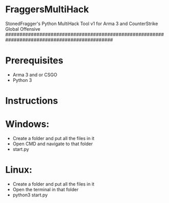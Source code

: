 # FraggersMultiHack
StonedFragger's Python MultiHack Tool v1 for Arma 3 and CounterStrike Global Offensive
##############################################################################################

# Prerequisites
- Arma 3 and or CSGO
- Python 3

# Instructions

# Windows:
- Create a folder and put all the files in it
- Open CMD and navigate to that folder
- start.py

# Linux:
- Create a folder and put all the files in it
- Open the terminal in that folder
- python3 start.py
